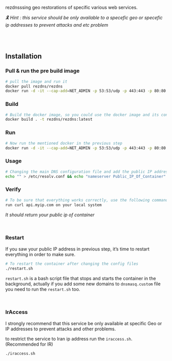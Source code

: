 rezdnsssing geo restorations of specific various web services.

*🎗️ Hint : this service should be only available to a specefic geo or specefic ip addresses to prevent attacks and etc problem*

<br>
<br>

## Installation 

### Pull & run the pre build image
```bash
# pull the image and run it
docker pull rezdns/rezdns
docker run -d -it --cap-add=NET_ADMIN -p 53:53/udp -p 443:443 -p 80:80 -e IP=PublicIpOfContainer rezdns/rezdns
```

### Build
```bash
# Build the docker image, so you could use the docker image and its context in the future easily
docker build . -t rezdns/rezdns:latest
```

### Run
```bash
# Now run the mentioned docker in the previous step
docker run -d -it --cap-add=NET_ADMIN -p 53:53/udp -p 443:443 -p 80:80 -e IP=PublicIpOfContainer rezdns/rezdns:latest
```

### Usage
```bash
# Changing the main DNS configuration file and add the public IP address of the container to the `resolve.conf` file.
echo "" > /etc/resolv.conf && echo "nameserver Public_IP_Of_Container" >> /etc/resolv.conf
```

### Verify 
```bash
# To be sure that everything works correctly, use the following command on your local system.
run curl api.myip.com on your local system
```
*It should return your public ip of container*

<br>

### Restart
If you saw your public IP address in previous step, it’s time to restart everything in order to make sure.
```bash
# To restart the container after changing the config files
./restart.sh
```
`restart.sh` is a bash script file that stops and starts the container in the background, actually if you add some new domains to `dnsmasq.custom` file you need to run the `restart.sh` too.

<br>

### IrAccess 
 I strongly recommend that this service be only available at specific Geo or IP addresses to prevent attacks and other problems.
 
to restrict the service to Iran ip address run the `iraccess.sh`. (Recommended for IR)

```bash
./iraccess.sh
```

<br>
